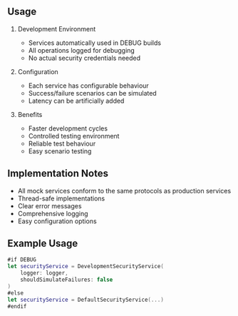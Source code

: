 
## Usage

1. Development Environment
   - Services automatically used in DEBUG builds
   - All operations logged for debugging
   - No actual security credentials needed

2. Configuration
   - Each service has configurable behaviour
   - Success/failure scenarios can be simulated
   - Latency can be artificially added

3. Benefits
   - Faster development cycles
   - Controlled testing environment
   - Reliable test behaviour
   - Easy scenario testing

## Implementation Notes

- All mock services conform to the same protocols as production services
- Thread-safe implementations
- Clear error messages
- Comprehensive logging
- Easy configuration options

## Example Usage

```swift
#if DEBUG
let securityService = DevelopmentSecurityService(
    logger: logger,
    shouldSimulateFailures: false
)
#else
let securityService = DefaultSecurityService(...)
#endif
